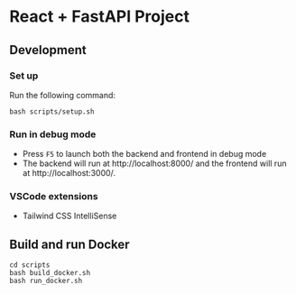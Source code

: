# React + FastAPI Project

## Development
### Set up
Run the following command:
```
bash scripts/setup.sh
```

### Run in debug mode
- Press `F5` to launch both the backend and frontend in debug mode
- The backend will run at http://localhost:8000/ and the frontend will run at http://localhost:3000/.


### VSCode extensions
- Tailwind CSS IntelliSense

## Build and run Docker
```
cd scripts
bash build_docker.sh
bash run_docker.sh
```
